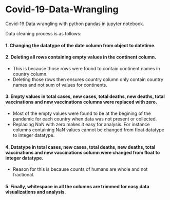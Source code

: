 # Covid-19-Data-Wrangling
Covid-19 Data wrangling with python pandas in jupyter notebook.

Data cleaning process is as follows:
#### 1. Changing the datatype of the date column from object to datetime.

#### 2. Deleting all rows containing empty values in the continent column.
   * This is because those rows were found to contain continent names in country column.
   * Deleting those rows then ensures country column only contain country names and not sum of values for continents.

#### 3. Empty values in total cases, new cases, total deaths, new deaths, total vaccinations and new vaccinations columns were replaced with zero.
   * Most of the empty values were found to be at the begining of the pandemic for each country when data was not present or collected.
   * Replacing NaN with zero makes it easy for analysis. For instance columns containing NaN values cannot be changed from float datatype to integer datatype.

#### 4. Datatype in total cases, new cases, total deaths, new deaths, total vaccinations and new vaccinations column were changed from float to integer datatype.
   * Reason for this is because counts of humans are whole and not fractional.

#### 5. Finally, whitespace in all the columns are trimmed for easy data visualizations and analysis.

